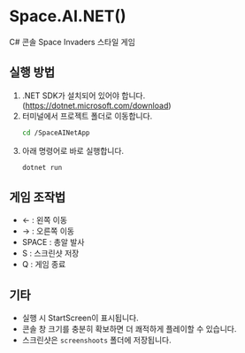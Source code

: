 # Space.AI.NET()

C# 콘솔 Space Invaders 스타일 게임

## 실행 방법

1. .NET SDK가 설치되어 있어야 합니다. (https://dotnet.microsoft.com/download)
2. 터미널에서 프로젝트 폴더로 이동합니다.
   ```zsh
   cd /SpaceAINetApp
   ```
3. 아래 명령어로 바로 실행합니다.
   ```zsh
   dotnet run
   ```

## 게임 조작법
- ← : 왼쪽 이동
- → : 오른쪽 이동
- SPACE : 총알 발사
- S : 스크린샷 저장
- Q : 게임 종료

## 기타
- 실행 시 StartScreen이 표시됩니다.
- 콘솔 창 크기를 충분히 확보하면 더 쾌적하게 플레이할 수 있습니다.
- 스크린샷은 `screenshoots` 폴더에 저장됩니다.
